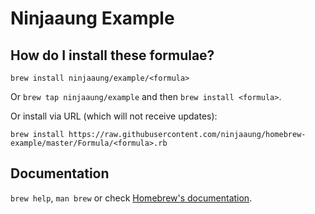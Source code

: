 # Ninjaaung Example

## How do I install these formulae?
`brew install ninjaaung/example/<formula>`

Or `brew tap ninjaaung/example` and then `brew install <formula>`.

Or install via URL (which will not receive updates):

```
brew install https://raw.githubusercontent.com/ninjaaung/homebrew-example/master/Formula/<formula>.rb
```

## Documentation
`brew help`, `man brew` or check [Homebrew's documentation](https://docs.brew.sh).
